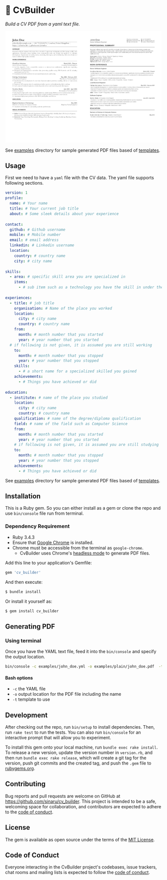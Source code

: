 # 📃 CvBuilder

*Build a CV PDF from a yaml text file.*

![CV Builder](cv-builder.png)

See [examples](/examples) directory for sample generated PDF files based of [templates](/lib/templates).

## Usage

First we need to have a `yaml` file with the CV data. The yaml file supports following sections.

```yaml
version: 1
profile:
  name: # Your name
  title: # Your current job title
  about: # Some sleek details about your experience

contact:
  github: # Github username
  mobile: # Mobile number
  email: # email address
  linkedin: # Linkedin username
  location:
    country: # country name
    city: # city name

skills:
  - area: # specific skill area you are specialized in
    items:
      - # sub item such as a technology you have the skill in under the specialized area

experiences:
  - title: # job title
    organisation: # Name of the place you worked
    location:
      city: # city name
      country: # country name
    from:
      month: # month number that you started
      year: # year number that you started
  # if following is not given, it is assumed you are still working
    to:
      month: # month number that you stopped
      year: # year number that you stopped
    skills:
      - # a short name for a specialized skilled you gained
    achievements:
      - # Things you have achieved or did

education:
  - institute: # name of the place you studied
    location:
      city: # city name
      country: # country name
    qualification: # name of the degree/diploma qualification
    field: # name of the field such as Computer Science
    from:
      month: # month number that you started
      year: # year number that you started
    # if following is not given, it is assumed you are still studying
    to:
      month: # month number that you stopped
      year: # year number that you stopped
    achievements:
      - # Things you have achieved or did
```
See [examples](/examples) directory for sample generated PDF files based of [templates](/lib/templates).

## Installation

This is a Ruby gem. So you can either install as a gem or clone the repo and use `bin/console` file run from terminal.

### Dependency Requirement
- Ruby 3.4.3
- Ensure that [Google Chrome](https://www.google.com/chrome/) is installed.
- Chrome must be accessible from the terminal as `google-chrome`.
  - CvBuilder uses Chrome's [headless mode](https://developer.chrome.com/docs/chromium/headless/) to generate PDF files.

Add this line to your application's Gemfile:

```ruby
gem 'cv_builder'
```

And then execute:
```bash
$ bundle install
```
Or install it yourself as:
```bash
$ gem install cv_builder
```

## Generating PDF

### Using terminal

Once you have the YAML text file, feed it into the `bin/console` and specify the output location.

```bash
bin/console -c examples/john_doe.yml -o examples/plain/john_doe.pdf  -t plain
```

#### Bash options

- `-c` the YAML file
- `-o` output location for the PDF file including the name
- `-t` template to use

## Development

After checking out the repo, run `bin/setup` to install dependencies. Then, run `rake test` to run the tests. You can also run `bin/console` for an interactive prompt that will allow you to experiment.

To install this gem onto your local machine, run `bundle exec rake install`. To release a new version, update the version number in `version.rb`, and then run `bundle exec rake release`, which will create a git tag for the version, push git commits and the created tag, and push the `.gem` file to [rubygems.org](https://rubygems.org).

## Contributing

Bug reports and pull requests are welcome on GitHub at https://github.com/sinaru/cv_builder. This project is intended to be a safe, welcoming space for collaboration, and contributors are expected to adhere to the [code of conduct](https://github.com/[USERNAME]/cv_builder/blob/main/CODE_OF_CONDUCT.md).

## License

The gem is available as open source under the terms of the [MIT License](https://opensource.org/licenses/mit).

## Code of Conduct

Everyone interacting in the CvBuilder project's codebases, issue trackers, chat rooms and mailing lists is expected to follow the [code of conduct](https://github.com/[USERNAME]/cv_builder/blob/main/CODE_OF_CONDUCT.md).
